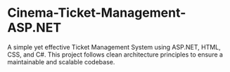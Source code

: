 # Cinema-Ticket-Management-ASP.NET
A simple yet effective Ticket Management System using ASP.NET, HTML, CSS, and C#. This project follows clean architecture principles to ensure a maintainable and scalable codebase.
